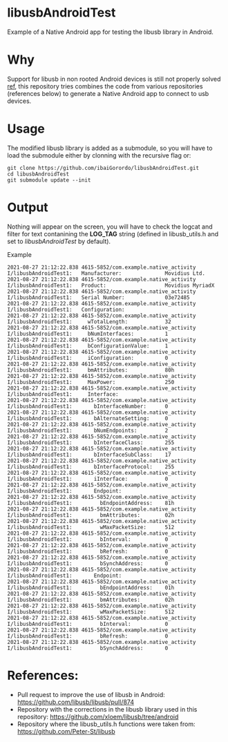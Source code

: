 # libusbAndroidTest
 Example of a Native Android app for testing the libusb library in Android.
 
# Why
Support for libusb in non rooted Android devices is still not properly solved [ref](https://github.com/libusb/libusb/pull/874), this repository tries combines the code from various repositories (references below) to generate a Native Android app to connect to usb devices.

# Usage
The modified libusb library is added as a submodule, so you will have to load the submodule either by clonning with the recursive flag or:

```
git clone https://github.com/ibaiGorordo/libusbAndroidTest.git
cd libusbAndroidTest
git submodule update --init
```

# Output
Nothing will appear on the screen, you will have to check the logcat and filter for text contanining the **LOG_TAG** string (defined in libusb_utils.h and set to *libusbAndroidTest* by default).

Example
```
2021-08-27 21:12:22.838 4615-5852/com.example.native_activity I/libusbAndroidTest1:   Manufacturer:              Movidius Ltd.
2021-08-27 21:12:22.838 4615-5852/com.example.native_activity I/libusbAndroidTest1:   Product:                   Movidius MyriadX
2021-08-27 21:12:22.838 4615-5852/com.example.native_activity I/libusbAndroidTest1:   Serial Number:             03e72485
2021-08-27 21:12:22.838 4615-5852/com.example.native_activity I/libusbAndroidTest1:   Configuration:
2021-08-27 21:12:22.838 4615-5852/com.example.native_activity I/libusbAndroidTest1:     wTotalLength:            32
2021-08-27 21:12:22.838 4615-5852/com.example.native_activity I/libusbAndroidTest1:     bNumInterfaces:          1
2021-08-27 21:12:22.838 4615-5852/com.example.native_activity I/libusbAndroidTest1:     bConfigurationValue:     1
2021-08-27 21:12:22.838 4615-5852/com.example.native_activity I/libusbAndroidTest1:     iConfiguration:          0
2021-08-27 21:12:22.838 4615-5852/com.example.native_activity I/libusbAndroidTest1:     bmAttributes:            80h
2021-08-27 21:12:22.838 4615-5852/com.example.native_activity I/libusbAndroidTest1:     MaxPower:                250
2021-08-27 21:12:22.838 4615-5852/com.example.native_activity I/libusbAndroidTest1:     Interface:
2021-08-27 21:12:22.838 4615-5852/com.example.native_activity I/libusbAndroidTest1:       bInterfaceNumber:      0
2021-08-27 21:12:22.838 4615-5852/com.example.native_activity I/libusbAndroidTest1:       bAlternateSetting:     0
2021-08-27 21:12:22.838 4615-5852/com.example.native_activity I/libusbAndroidTest1:       bNumEndpoints:         2
2021-08-27 21:12:22.838 4615-5852/com.example.native_activity I/libusbAndroidTest1:       bInterfaceClass:       255
2021-08-27 21:12:22.838 4615-5852/com.example.native_activity I/libusbAndroidTest1:       bInterfaceSubClass:    17
2021-08-27 21:12:22.838 4615-5852/com.example.native_activity I/libusbAndroidTest1:       bInterfaceProtocol:    255
2021-08-27 21:12:22.838 4615-5852/com.example.native_activity I/libusbAndroidTest1:       iInterface:            0
2021-08-27 21:12:22.838 4615-5852/com.example.native_activity I/libusbAndroidTest1:       Endpoint:
2021-08-27 21:12:22.838 4615-5852/com.example.native_activity I/libusbAndroidTest1:         bEndpointAddress:    81h
2021-08-27 21:12:22.838 4615-5852/com.example.native_activity I/libusbAndroidTest1:         bmAttributes:        02h
2021-08-27 21:12:22.838 4615-5852/com.example.native_activity I/libusbAndroidTest1:         wMaxPacketSize:      512
2021-08-27 21:12:22.838 4615-5852/com.example.native_activity I/libusbAndroidTest1:         bInterval:           0
2021-08-27 21:12:22.838 4615-5852/com.example.native_activity I/libusbAndroidTest1:         bRefresh:            0
2021-08-27 21:12:22.838 4615-5852/com.example.native_activity I/libusbAndroidTest1:         bSynchAddress:       0
2021-08-27 21:12:22.838 4615-5852/com.example.native_activity I/libusbAndroidTest1:       Endpoint:
2021-08-27 21:12:22.838 4615-5852/com.example.native_activity I/libusbAndroidTest1:         bEndpointAddress:    01h
2021-08-27 21:12:22.838 4615-5852/com.example.native_activity I/libusbAndroidTest1:         bmAttributes:        02h
2021-08-27 21:12:22.838 4615-5852/com.example.native_activity I/libusbAndroidTest1:         wMaxPacketSize:      512
2021-08-27 21:12:22.838 4615-5852/com.example.native_activity I/libusbAndroidTest1:         bInterval:           0
2021-08-27 21:12:22.838 4615-5852/com.example.native_activity I/libusbAndroidTest1:         bRefresh:            0
2021-08-27 21:12:22.838 4615-5852/com.example.native_activity I/libusbAndroidTest1:         bSynchAddress:       0
```

# References:
- Pull request to improve the use of libusb in Android: https://github.com/libusb/libusb/pull/874
- Repository with the corrections in the libusb library used in this repository: https://github.com/xloem/libusb/tree/android
- Repository where the libusb_utils.h functions were taken from: https://github.com/Peter-St/libusb


